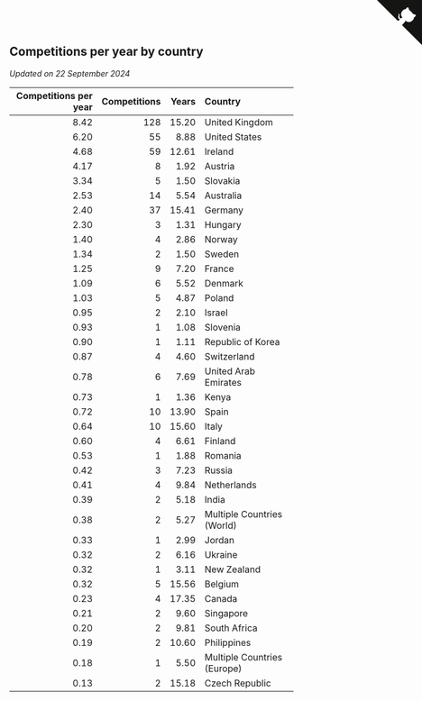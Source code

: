 ## Competitions per year by country

*Updated on 22 September 2024*

| Competitions per year | Competitions | Years | Country |
| ---: | ---: | ---: | :--- |
| 8.42 | 128 | 15.20 | United Kingdom |
| 6.20 | 55 | 8.88 | United States |
| 4.68 | 59 | 12.61 | Ireland |
| 4.17 | 8 | 1.92 | Austria |
| 3.34 | 5 | 1.50 | Slovakia |
| 2.53 | 14 | 5.54 | Australia |
| 2.40 | 37 | 15.41 | Germany |
| 2.30 | 3 | 1.31 | Hungary |
| 1.40 | 4 | 2.86 | Norway |
| 1.34 | 2 | 1.50 | Sweden |
| 1.25 | 9 | 7.20 | France |
| 1.09 | 6 | 5.52 | Denmark |
| 1.03 | 5 | 4.87 | Poland |
| 0.95 | 2 | 2.10 | Israel |
| 0.93 | 1 | 1.08 | Slovenia |
| 0.90 | 1 | 1.11 | Republic of Korea |
| 0.87 | 4 | 4.60 | Switzerland |
| 0.78 | 6 | 7.69 | United Arab Emirates |
| 0.73 | 1 | 1.36 | Kenya |
| 0.72 | 10 | 13.90 | Spain |
| 0.64 | 10 | 15.60 | Italy |
| 0.60 | 4 | 6.61 | Finland |
| 0.53 | 1 | 1.88 | Romania |
| 0.42 | 3 | 7.23 | Russia |
| 0.41 | 4 | 9.84 | Netherlands |
| 0.39 | 2 | 5.18 | India |
| 0.38 | 2 | 5.27 | Multiple Countries (World) |
| 0.33 | 1 | 2.99 | Jordan |
| 0.32 | 2 | 6.16 | Ukraine |
| 0.32 | 1 | 3.11 | New Zealand |
| 0.32 | 5 | 15.56 | Belgium |
| 0.23 | 4 | 17.35 | Canada |
| 0.21 | 2 | 9.60 | Singapore |
| 0.20 | 2 | 9.81 | South Africa |
| 0.19 | 2 | 10.60 | Philippines |
| 0.18 | 1 | 5.50 | Multiple Countries (Europe) |
| 0.13 | 2 | 15.18 | Czech Republic |


<a href="https://github.com/simonkellly/wca_statistics_ireland" class="github-corner" aria-label="View source on Github"><svg width="80" height="80" viewBox="0 0 250 250" style="fill:#151513; color:#fff; position: absolute; top: 0; border: 0; right: 0;" aria-hidden="true"><path d="M0,0 L115,115 L130,115 L142,142 L250,250 L250,0 Z"></path><path d="M128.3,109.0 C113.8,99.7 119.0,89.6 119.0,89.6 C122.0,82.7 120.5,78.6 120.5,78.6 C119.2,72.0 123.4,76.3 123.4,76.3 C127.3,80.9 125.5,87.3 125.5,87.3 C122.9,97.6 130.6,101.9 134.4,103.2" fill="currentColor" style="transform-origin: 130px 106px;" class="octo-arm"></path><path d="M115.0,115.0 C114.9,115.1 118.7,116.5 119.8,115.4 L133.7,101.6 C136.9,99.2 139.9,98.4 142.2,98.6 C133.8,88.0 127.5,74.4 143.8,58.0 C148.5,53.4 154.0,51.2 159.7,51.0 C160.3,49.4 163.2,43.6 171.4,40.1 C171.4,40.1 176.1,42.5 178.8,56.2 C183.1,58.6 187.2,61.8 190.9,65.4 C194.5,69.0 197.7,73.2 200.1,77.6 C213.8,80.2 216.3,84.9 216.3,84.9 C212.7,93.1 206.9,96.0 205.4,96.6 C205.1,102.4 203.0,107.8 198.3,112.5 C181.9,128.9 168.3,122.5 157.7,114.1 C157.9,116.9 156.7,120.9 152.7,124.9 L141.0,136.5 C139.8,137.7 141.6,141.9 141.8,141.8 Z" fill="currentColor" class="octo-body"></path></svg></a><style>.github-corner:hover .octo-arm{animation:octocat-wave 560ms ease-in-out}@keyframes octocat-wave{0%,100%{transform:rotate(0)}20%,60%{transform:rotate(-25deg)}40%,80%{transform:rotate(10deg)}}@media (max-width:500px){.github-corner:hover .octo-arm{animation:none}.github-corner .octo-arm{animation:octocat-wave 560ms ease-in-out}}</style>
